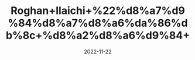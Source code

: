 ---
title: 'Roghan+Ilaichi+%22%d8%a7%d9%84%d8%a7%d8%a6%da%86%db%8c+%d8%a2%d8%a6%d9%84+'
date: '2022-11-22' 
metatag: '' 
inventory: '0' 
draft: false 
# meta description 
shortDescripton: 'Cardamom+oil+can+be+used+to+slow+down+muscle+contractions+in+the+intestines+and+to+ease+bowel+looseness.'
description: 'Oil+%22+%d8%b1%d9%88%d8%ba%d9%86+%22+%d8%aa%db%8c%d9%84'
longdescription: ''
tags: ''
brand: ''
subCategory: ''
unit: '25 ml-Pk'
sellCount: '0'
featured: True
# product Price
price: '300.0'
# Product Short Description
shortDescription: 'Cardamom+oil+can+be+used+to+slow+down+muscle+contractions+in+the+intestines+and+to+ease+bowel+looseness.'
productID: '0E2C9BF0-F63C-ED11-996A-005056B3A416'
type: 'products'
category: 'Oil+%22+%d8%b1%d9%88%d8%ba%d9%86+%22+%d8%aa%db%8c%d9%84' 
thumnailproduct: 'https://eraconnect.blob.core.windows.net/product-images/aminsaddiquidawakhana/cb172370-635d-425d-bbcf-4420d28a72fc.webp' 
images:
  - image: 'https://eraconnect.blob.core.windows.net/product-images/aminsaddiquidawakhana/cb172370-635d-425d-bbcf-4420d28a72fc.webp'  
Variants:
---